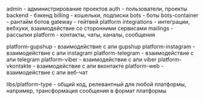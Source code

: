 admin - администрирование проектов
auth - пользователи, проекты
backend - бэкенд
billing - кошельки, подписки
bots - боты
bots-container - рантайм ботов
gateway - гейтвей platform
integrations - интеграции, вебхуки, взаимодействие со сторонними сервисами
mailings - рассылки
platform - контакты, чаты, каналы, сообщения

platform-gupshup - взаимодействие с апи gupshup
platform-instagram - взаимодействие с апи instagram
platform-telegram - взаимодействие с апи telegram
platform-viber - взаимодействие с апи viber
platform-vkontakte - взаимодействие с апи вконтакте
platform-web - взаимодействие с апи веб-чат

libs/platform-type - общий код, релевантный для любой платформы, например, трансформация сообщения в формат платформы
